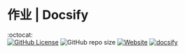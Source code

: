 # 作业 | Docsify #
:octocat:  
[![GitHub License](https://img.shields.io/github/license/CMSZ002/hw)](https://raw.githubusercontent.com/CMSZ002/hw/refs/heads/main/LICENSE)
![GitHub repo size](https://img.shields.io/github/repo-size/CMSZ002/hw)
[![Website](https://img.shields.io/website?url=https%3A%2F%2Fhw.cmsz.us.kg)](https://hw.cmsz.us.kg)
[![docsify](https://img.shields.io/github/v/tag/docsifyjs/docsify?label=docsify
)](https://docsify.js.org/)
